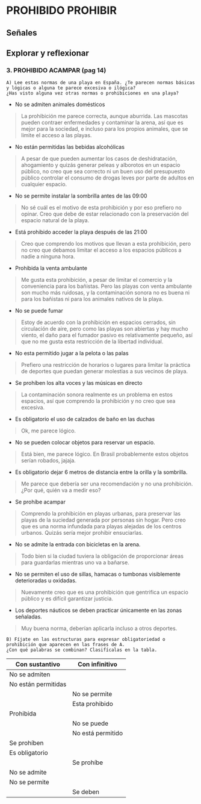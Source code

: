 # PROHIBIDO PROHIBIR

## Señales

## Explorar y reflexionar

### 3. PROHIBIDO ACAMPAR (pag 14)

```
A) Lee estas normas de una playa en España. ¿Te parecen normas básicas y lógicas o alguna te parece excesiva o ilógica?
¿Has visto alguna vez otras normas o prohibiciones en una playa?
```

- No se admiten animales domésticos

> La prohibición me parece correcta, aunque aburrida. Las mascotas pueden contraer enfermedades y contaminar la arena,
> así que es mejor para la sociedad, e incluso para los propios animales, que se limite el acceso a las playas.

- No están permitidas las bebidas alcohólicas

> A pesar de que pueden aumentar los casos de deshidratación, ahogamiento y quizás generar peleas y alborotos en un
> espacio público, no creo que sea correcto ni un buen uso del presupuesto público controlar el consumo de drogas leves
> por parte de adultos en cualquier espacio.

- No se permite instalar la sombrilla antes de las 09:00

> No sé cuál es el motivo de esta prohibición y por eso prefiero no opinar. Creo que debe de estar relacionado con la
> preservación del espacio natural de la playa.

- Está prohibido acceder la playa después de las 21:00

> Creo que comprendo los motivos que llevan a esta prohibición, pero no creo que debamos limitar el acceso a los
> espacios públicos a nadie a ninguna hora.

- Prohibida la venta ambulante

> Me gusta esta prohibición, a pesar de limitar el comercio y la conveniencia para los bañistas. Pero las playas con
> venta ambulante son mucho más ruidosas, y la contaminación sonora no es buena ni para los bañistas ni para los
> animales nativos de la playa.

- No se puede fumar

> Estoy de acuerdo con la prohibición en espacios cerrados, sin circulación de aire, pero como las playas son abiertas y
> hay mucho viento, el daño para el fumador pasivo es relativamente pequeño, así que no me gusta esta restricción de la
> libertad individual.

- No esta permitido jugar a la pelota o las palas

> Prefiero una restricción de horarios o lugares para limitar la práctica de deportes que puedan generar molestias a sus
> vecinos de playa.

- Se prohíben los alta voces y las músicas en directo

> La contaminación sonora realmente es un problema en estos espacios, así que comprendo la prohibición y no creo que sea
> excesiva.

- Es obligatorio el uso de calzados de baño en las duchas

> Ok, me parece lógico.

- No se pueden colocar objetos para reservar un espacio.

> Está bien, me parece lógico. En Brasil probablemente estos objetos serían robados, jajaja.

- Es obligatorio dejar 6 metros de distancia entre la orilla y la sombrilla.

> Me parece que debería ser una recomendación y no una prohibición. ¿Por qué, quién va a medir eso?

- Se prohíbe acampar

> Comprendo la prohibición en playas urbanas, para preservar las playas de la suciedad generada por personas sin hogar.
> Pero creo que es una norma infundada para playas alejadas de los centros urbanos. Quizás sería mejor prohibir
> ensuciarlas.

- No se admite la entrada con bicicletas en la arena.

> Todo bien si la ciudad tuviera la obligación de proporcionar áreas para guardarlas mientras uno va a bañarse.

- No se permiten el uso de sillas, hamacas o tumbonas visiblemente deterioradas u oxidadas.

> Nuevamente creo que es una prohibición que gentrifica un espacio público y es difícil garantizar justicia.

- Los deportes náuticos se deben practicar únicamente en las zonas señaladas.

> Muy buena norma, deberían aplicarla incluso a otros deportes.

```
B) Fíjate en las estructuras para expresar obligatoriedad o prohibición que aparecen en las frases de A.
¿Con qué palabras se combinan? Clasifícalas en la tabla.
```

| Con sustantivo      | Con infinitivo    |
| ------------------- | ----------------- |
| No se admiten       |                   |
| No están permitidas |                   |
|                     | No se permite     |
|                     | Esta prohibido    |
| Prohibida           |                   |
|                     | No se puede       |
|                     | No está permitido |
| Se prohíben         |                   |
| Es obligatorio      |                   |
|                     | Se prohíbe        |
| No se admite        |                   |
| No se permite       |                   |
|                     | Se deben          |

